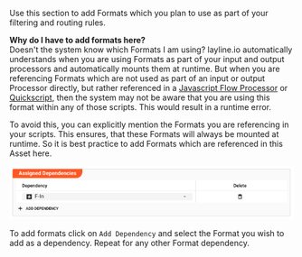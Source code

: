 [//]: # (Precede this section with the header "### Asset Dependency")

Use this section to add Formats which you plan to use as part of your filtering and routing rules.

**Why do I have to add formats here?**  
Doesn't the system know which Formats I am using?
layline.io automatically understands when you are using Formats as part of your input and output processors and automatically mounts them at runtime.
But when you are referencing Formats which are not used as part of an input or output Processor directly, but rather referenced in
a [Javascript Flow Processor](../processors-flow/asset-flow-javascript) or [Quickscript](../../language-reference/quickscript), then the system may not be aware that you are using this format within
any of those scripts.
This would result in a runtime error.

To avoid this, you can explicitly mention the Formats you are referencing in your scripts.
This ensures, that these Formats will always be mounted at runtime.
So it is best practice to add Formats which are referenced in this Asset here.

![Asset Dependency](._asset-dependency_images/56e288c3.png)

To add formats click on `Add Dependency` and select the Format you wish to add as a dependency.
Repeat for any other Format dependency.
